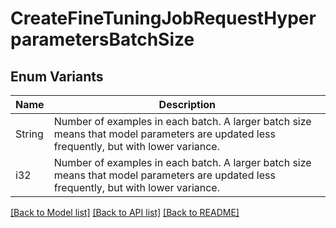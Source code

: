 # CreateFineTuningJobRequestHyperparametersBatchSize

## Enum Variants

| Name | Description |
|---- | -----|
| String | Number of examples in each batch. A larger batch size means that model parameters are updated less frequently, but with lower variance.  |
| i32 | Number of examples in each batch. A larger batch size means that model parameters are updated less frequently, but with lower variance.  |

[[Back to Model list]](../README.md#documentation-for-models) [[Back to API list]](../README.md#documentation-for-api-endpoints) [[Back to README]](../README.md)


